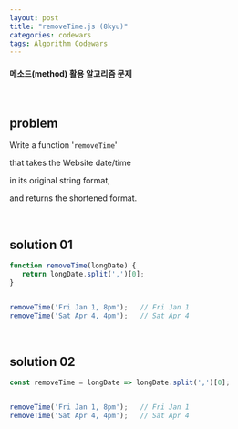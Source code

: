 ```yaml
---
layout: post
title: "removeTime.js (8kyu)"
categories: codewars
tags: Algorithm Codewars
---
```


#### 메소드(method) 활용 알고리즘 문제

<br>

## problem

Write a function '`removeTime`'

that takes the Website date/time

in its original string format,

and returns the shortened format.

<br>

## solution 01

```javascript
function removeTime(longDate) {
   return longDate.split(',')[0];
}


removeTime('Fri Jan 1, 8pm');	// Fri Jan 1
removeTime('Sat Apr 4, 4pm');	// Sat Apr 4
```

<br>

## solution 02

```javascript
const removeTime = longDate => longDate.split(',')[0];


removeTime('Fri Jan 1, 8pm');	// Fri Jan 1
removeTime('Sat Apr 4, 4pm');	// Sat Apr 4
```

